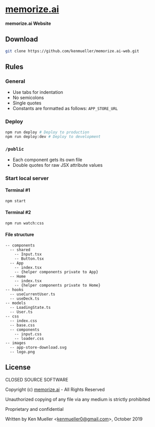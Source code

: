 # [memorize.ai](https://memorize.ai)

**memorize.ai Website**

## Download

```bash
git clone https://github.com/kenmueller/memorize.ai-web.git
```

## Rules

### General

- Use tabs for indentation
- No semicolons
- Single quotes
- Constants are formatted as follows: `APP_STORE_URL`

### Deploy

```bash
npm run deploy # Deploy to production
npm run deploy:dev # Deploy to development
```

### `/public`

- Each component gets its own file
- Double quotes for raw JSX attribute values

### Start local server

#### Terminal #1

```bash
npm start
```

#### Terminal #2

```bash
npm run watch:css
```

#### File structure

```
-- components
  -- shared
    -- Input.tsx
	-- Button.tsx
  -- App
    -- index.tsx
	-- {helper components private to App}
  -- Home
    -- index.tsx
	-- {helper components private to Home}
-- hooks
  -- useCurrentUser.ts
  -- useDeck.ts
-- models
  -- LoadingState.ts
  -- User.ts
-- css
  -- index.css
  -- base.css
  -- components
    -- input.css
	-- loader.css
-- images
  -- app-store-download.svg
  -- logo.png
```

## License

CLOSED SOURCE SOFTWARE

Copyright (c) [memorize.ai](https://memorize.ai) - All Rights Reserved

Unauthorized copying of any file via any medium is strictly prohibited

Proprietary and confidential

Written by Ken Mueller <[kenmueller0@gmail.com](mailto:kenmueller0@gmail.com)>, October 2019
